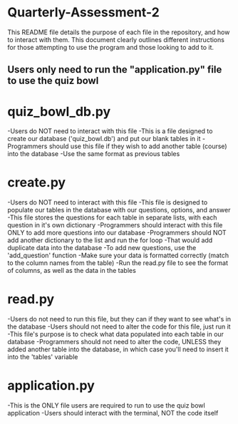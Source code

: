 # Quarterly-Assessment-2
This README file details the purpose of each file in the repository, and how to interact with them. 
This document clearly outlines different instructions for those attempting to use the program and those looking to add to it.
## Users only need to run the "application.py" file to use the quiz bowl

# quiz_bowl_db.py
-Users do NOT need to interact with this file
-This is a file designed to create our database ('quiz_bowl.db') and put our blank tables in it
-Programmers should use this file if they wish to add another table (course) into the database
-Use the same format as previous tables

# create.py
-Users do NOT need to interact with this file
-This file is designed to populate our tables in the database with our questions, options, and answer
-This file stores the questions for each table in separate lists, with each question in it's own dictionary
-Programmers should interact with this file ONLY to add more questions into our database
-Programmers should NOT add another dictionary to the list and run the for loop
-That would add duplicate data into the database
-To add new questions, use the 'add_question' function
-Make sure your data is formatted correctly (match to the column names from the table)
-Run the read.py file to see the format of columns, as well as the data in the tables

# read.py
-Users do not need to run this file, but they can if they want to see what's in the database
-Users should not need to alter the code for this file, just run it 
-This file's purpose is to check what data populated into each table in our database
-Programmers should not need to alter the code, UNLESS they added another table into the database, in which case you'll need to insert it into the 'tables' variable

# application.py
-This is the ONLY file users are required to run to use the quiz bowl application
-Users should interact with the terminal, NOT the code itself

